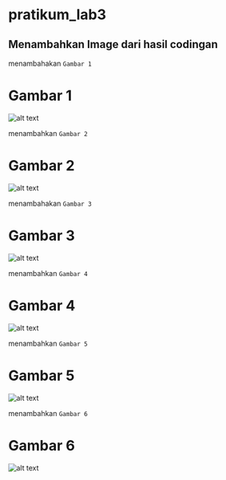 # pratikum_lab3

## Menambahkan Image dari hasil codingan

menambahakan `Gambar 1`
# Gambar 1
![alt text](screnshot/gambar1.PNG)


menambahkan `Gambar 2`
# Gambar 2
![alt text](screnshot/gambar2.png)


menambahakan `Gambar 3`
# Gambar 3
![alt text](screnshot/gambar3.png)


menambahkan `Gambar 4`
# Gambar 4
![alt text](screnshot/gambar4.png)


menambahkan `Gambar 5`
# Gambar 5
![alt text](screnshot/gambar5.png)


menambahkan `Gambar 6`
# Gambar 6
![alt text](screnshot/Full_hasil_tugas.png)